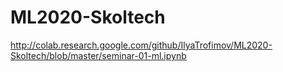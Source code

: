 # ML2020-Skoltech


http://colab.research.google.com/github/IlyaTrofimov/ML2020-Skoltech/blob/master/seminar-01-ml.ipynb
